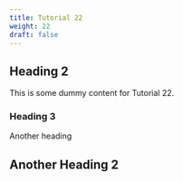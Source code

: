 ```yaml
---
title: Tutorial 22
weight: 22
draft: false
---
```


## Heading 2

This is some dummy content for Tutorial 22.

### Heading 3

Another heading

## Another Heading 2

